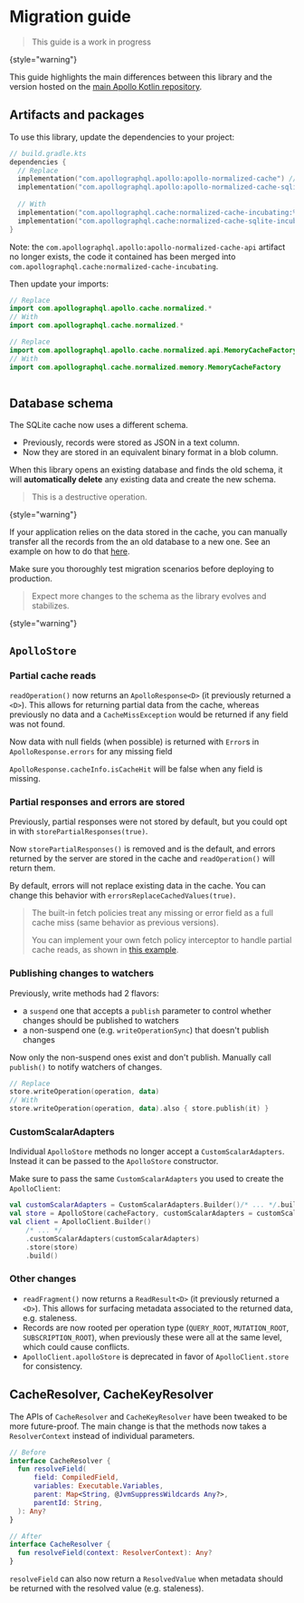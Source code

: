# Migration guide

> This guide is a work in progress

{style="warning"}

This guide highlights the main differences between this library and the version hosted on the
[main Apollo Kotlin repository](https://github.com/apollographql/apollo-kotlin).

## Artifacts and packages

To use this library, update the dependencies to your project:

```kotlin
// build.gradle.kts
dependencies {
  // Replace
  implementation("com.apollographql.apollo:apollo-normalized-cache") // Memory cache
  implementation("com.apollographql.apollo:apollo-normalized-cache-sqlite") // SQLite cache
  
  // With
  implementation("com.apollographql.cache:normalized-cache-incubating:%latest_version%") // Memory cache
  implementation("com.apollographql.cache:normalized-cache-sqlite-incubating:%latest_version%") // SQLite cache
}
```

Note: the `com.apollographql.apollo:apollo-normalized-cache-api` artifact no longer exists, the code it contained has been merged into `com.apollographql.cache:normalized-cache-incubating`.

Then update your imports:

```kotlin
// Replace
import com.apollographql.apollo.cache.normalized.* 
// With
import com.apollographql.cache.normalized.*

// Replace
import com.apollographql.apollo.cache.normalized.api.MemoryCacheFactory
// With
import com.apollographql.cache.normalized.memory.MemoryCacheFactory



```

## Database schema

The SQLite cache now uses a different schema.

- Previously, records were stored as JSON in a text column.
- Now they are stored in an equivalent binary format in a blob column.

When this library opens an existing database and finds the old schema, it will **automatically delete** any existing data and create the new schema.

> This is a destructive operation.

{style="warning"}

If your application relies on the data stored in the cache, you can manually transfer all the records from the an old database to a new one.
See an example on how to do that [here](https://github.com/apollographql/apollo-kotlin-normalized-cache-incubating/blob/main/tests/migration/src/commonTest/kotlin/MigrationTest.kt#L157).

Make sure you thoroughly test migration scenarios before deploying to production.

> Expect more changes to the schema as the library evolves and stabilizes.

{style="warning"}

## `ApolloStore`

### Partial cache reads
`readOperation()` now returns an `ApolloResponse<D>` (it previously returned a `<D>`). This allows for returning partial data from the cache, whereas
previously no data and a `CacheMissException` would be returned if any field was not found.

Now data with null fields (when possible) is returned with `Error`s in `ApolloResponse.errors` for any missing field

`ApolloResponse.cacheInfo.isCacheHit` will be false when any field is missing.

### Partial responses and errors are stored

Previously, partial responses were not stored by default, but you could opt in with `storePartialResponses(true)`.

Now `storePartialResponses()` is removed and is the default, and errors returned by the server are stored in the cache and `readOperation()` will return them.

By default, errors will not replace existing data in the cache. You can change this behavior with `errorsReplaceCachedValues(true)`.

> The built-in fetch policies treat any missing or error field as a full cache miss (same behavior as previous versions).
>
> You can implement your own fetch policy interceptor to handle partial cache reads, as shown in [this example](https://github.com/apollographql/apollo-kotlin-normalized-cache-incubating/blob/main/tests/partial-results/src/commonTest/kotlin/test/CachePartialResultTest.kt#L809).

### Publishing changes to watchers

Previously, write methods had 2 flavors:
- a `suspend` one that accepts a `publish` parameter to control whether changes should be published to watchers
- a non-suspend one (e.g. `writeOperationSync`) that doesn't publish changes

Now only the non-suspend ones exist and don't publish. Manually call `publish()` to notify watchers of changes.

```kotlin
// Replace
store.writeOperation(operation, data)
// With
store.writeOperation(operation, data).also { store.publish(it) }
```

### CustomScalarAdapters

Individual `ApolloStore` methods no longer accept a `CustomScalarAdapters`. Instead it can be passed to the `ApolloStore` constructor.

Make sure to pass the same `CustomScalarAdapters` you used to create the `ApolloClient`:

```kotlin
val customScalarAdapters = CustomScalarAdapters.Builder()/* ... */.build()
val store = ApolloStore(cacheFactory, customScalarAdapters = customScalarAdapters)
val client = ApolloClient.Builder()
    /* ... */
    .customScalarAdapters(customScalarAdapters)
    .store(store)
    .build()
```

### Other changes

- `readFragment()` now returns a `ReadResult<D>` (it previously returned a `<D>`). This allows for surfacing metadata associated to the returned data, e.g. staleness.
- Records are now rooted per operation type (`QUERY_ROOT`, `MUTATION_ROOT`, `SUBSCRIPTION_ROOT`), when previously these were all at the same level, which could cause conflicts.
- `ApolloClient.apolloStore` is deprecated in favor of `ApolloClient.store` for consistency.

## CacheResolver, CacheKeyResolver

The APIs of `CacheResolver` and `CacheKeyResolver` have been tweaked to be more future-proof. The main change is that the methods now takes a `ResolverContext` instead of
individual parameters.

```kotlin
// Before
interface CacheResolver {
  fun resolveField(
      field: CompiledField,
      variables: Executable.Variables,
      parent: Map<String, @JvmSuppressWildcards Any?>,
      parentId: String,
  ): Any?
}

// After
interface CacheResolver {
  fun resolveField(context: ResolverContext): Any?
}
```

`resolveField` can also now return a `ResolvedValue` when metadata should be returned with the resolved value (e.g. staleness).
